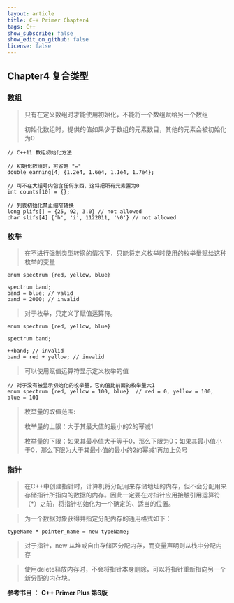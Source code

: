 ```yaml
---
layout: article
title: C++ Primer Chapter4
tags: C++
show_subscribe: false
show_edit_on_github: false
license: false
---
```


<!--more-->

## Chapter4 复合类型



### 数组

> 只有在定义数组时才能使用初始化，不能将一个数组赋给另一个数组
>
> 初始化数组时，提供的值如果少于数组的元素数目，其他的元素会被初始化为0

```
// C++11 数组初始化方法

// 初始化数组时，可省略 "="
double earning[4] {1.2e4, 1.6e4, 1.1e4, 1.7e4};

// 可不在大括号内包含任何东西，这将把所有元素置为0
int counts[10] = {};

// 列表初始化禁止缩窄转换
long plifs[] = {25, 92, 3.0} // not allowed
char slifs[4] {'h', 'i', 1122011, '\0'} // not allowed
```



### 枚举

> 在不进行强制类型转换的情况下，只能将定义枚举时使用的枚举量赋给这种枚举的变量

```
enum spectrum {red, yellow, blue}

spectrum band;
band = blue; // valid
band = 2000; // invalid
```

> 对于枚举，只定义了赋值运算符。

```
enum spectrum {red, yellow, blue}

spectrum band;

++band;	// invalid
band = red + yellow; // invalid
```

> 可以使用赋值运算符显示定义枚举的值

```
// 对于没有被显示初始化的枚举量，它的值比前面的枚举量大1
enum spectrum {red, yellow = 100, blue}  // red = 0, yellow = 100, blue = 101
```

> 枚举量的取值范围:
>
> 枚举量的上限：大于其最大值的最小的2的幂减1
>
> 枚举量的下限：如果其最小值大于等于0，那么下限为0；如果其最小值小于0，那么下限为大于其最小值的最小的2的幂减1再加上负号



### 指针

> 在C++中创建指针时，计算机将分配用来存储地址的内存，但不会分配用来存储指针所指向的数据的内存。因此一定要在对指针应用接触引用运算符（*）之前，将指针初始化为一个确定的、适当的位置。

> 为一个数据对象获得并指定分配内存的通用格式如下：

```
typeName * pointer_name = new typeName;
```

> 对于指针，new 从堆或自由存储区分配内存，而变量声明则从栈中分配内存

> 使用delete释放内存时，不会将指针本身删除，可以将指针重新指向另一个新分配的内存块。



**参考书目** ： **C++ Primer Plus 第6版**





